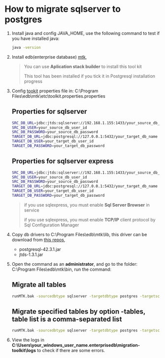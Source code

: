 # How to migrate sqlserver to postgres
1. Install java and config JAVA_HOME, use the following command to test if you have installed java: 
    ``` sh
    java -version
    ```
2. Install edb(enterprise database) [mtk](https://www.enterprisedb.com/docs/migration_toolkit/latest),
    > You can use **Aplication stack builder** to install this tool kit
    >
    > This tool has been installed if you tick it in Postgresql installation progress
3. Config [tookit](https://www.enterprisedb.com/docs/migration_toolkit/latest/) properties file in: C:\Program Files\edb\mtk\etc\toolkit.properties.properties
    ## Properties for sqlserver
    ``` sh
    SRC_DB_URL=jdbc:jtds:sqlserver://192.168.1.155:1433/your_source_db_name
    SRC_DB_USER=your_source_db_user_id
    SRC_DB_PASSWORD=your_source_db_password
    TARGET_DB_URL=jdbc:postgresql://127.0.0.1:5432/your_target_db_name
    TARGET_DB_USER=your_target_db_user_id
    TARGET_DB_PASSWORD=your_target_db_password
    ```

    ## Properties for sqlserver express    
    ``` sh
    SRC_DB_URL=jdbc:jtds:sqlserver://192.168.1.155:1433/your_source_db_name;instance=SQLEXPRESS
    SRC_DB_USER=your_source_db_user_id
    SRC_DB_PASSWORD=your_source_db_password
    TARGET_DB_URL=jdbc:postgresql://127.0.0.1:5432/your_target_db_name
    TARGET_DB_USER=your_target_db_user_id
    TARGET_DB_PASSWORD=your_target_db_password
    ```
    > if you use sqlexpress, you must enable **Sql Server Browser** in service
    > 
    > if you use sqlexpress, you must enable **TCP/IP** client protocol by Sql Configuration Manager
4. Copy db drivers to C:\Program Files\edb\mtk\lib, this driver can be download from [this repos](https://github.com/it950/migrate-sqlserver-to-postgresql/tree/main/drivers),
    * postgresql-42.3.1.jar    
    * jtds-1.3.1.jar

5. Open the command as an **administrator**, and go to the folder: C:\Program Files\edb\mtk\bin, run the command: 
    ## Migrate all tables
    ``` sh
    runMTK.bak -sourcedbtype sqlserver -targetdbtype postgres -targetschema public dbo
    ```
    
    ## Migrate specified tables by option **-tables**, table list is a comma-separated list
    ``` sh
    runMTK.bak -sourcedbtype sqlserver -targetdbtype postgres -targetschema public dbo -tables table1,table2
    ```
6. View the logs in **C:\Users\your_windows_user_name\.enterprisedb\migration-toolkit\logs** to check if there are some errors.  

